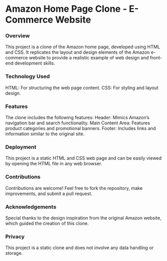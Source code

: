 # Amazon Home Page Clone - E-Commerce Website

### Overview
This project is a clone of the Amazon home page, developed using HTML and CSS. It replicates the layout and design elements of the Amazon e-commerce website to provide a realistic example of web design and front-end development skills.

### Technology Used
HTML: For structuring the web page content.
CSS: For styling and layout design.

### Features
The clone includes the following features:
Header: Mimics Amazon’s navigation bar and search functionality.
Main Content Area: Features product categories and promotional banners.
Footer: Includes links and information similar to the original site.

### Deployment
This project is a static HTML and CSS web page and can be easily viewed by opening the HTML file in any web browser.

### Contributions
Contributions are welcome! Feel free to fork the repository, make improvements, and submit a pull request.

### Acknowledgements
Special thanks to the design inspiration from the original Amazon website, which guided the creation of this clone.

### Privacy
This project is a static clone and does not involve any data handling or storage.

